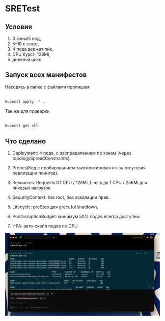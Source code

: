 # SRETest
## Условия 
1) 3 зоны/5 нод,
2) 5–10 c старт,
3) 4 пода держат пик,
4) CPU бурст, 128Mi,
5) дневной цикл


## Запуск всех манифестов

Находясь в папке с файлами пропишем:
 ```bash
 
kubectl apply -f . 
 ```
Так же для проверки 
```bash 

kubectl get all
 ```
  


## Что сделано

1) Deployment: 4 пода, с распределением по зонам (через topologySpreadConstraints).

2) Probes(Код с пробированием закоментирован из-за отсутсвия реализации поинтов).

3) Resources: Requests 0.1 CPU / 128Mi, Limits до 1 CPU / 256Mi для пиковых нагрузок.

4) SecurityContext: без root, без эскалации прав.

5) Lifecycle: preStop для graceful shutdown.

6) PodDisruptionBudget: минимум 50% подов всегда доступны.

7) HPA: авто-скейл подов по CPU.
   

<p align="center">
 <img   src="img.png" alt="qr"/>
</p>